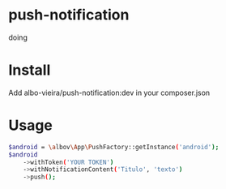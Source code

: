 # push-notification
doing

# Install
Add albo-vieira/push-notification:dev in your composer.json

# Usage
```sh
$android = \albov\App\PushFactory::getInstance('android');
$android
    ->withToken('YOUR TOKEN')
    ->withNotificationContent('Titulo', 'texto')
    ->push();

```
